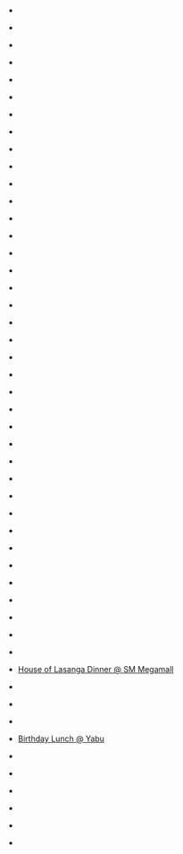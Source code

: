 
- [](/2021/04/1382290950483976200/)

- [](/2019/09/b3bdhszbmsx/)

- [](/2019/08/b1aobnmhuoj/)

- [](/2019/06/by5cplxh-ud/)

- [](/2019/06/by3w0qthrs6/)

- [](/2017/12/bdsoclkatzo/)

- [](/2017/05/bueaxt2go1q/)

- [](/2017/04/btbrggbgvl3/)

- [](/2017/03/bsm2gl3gmzs/)

- [](/2017/01/bpr1fnzl0gx/)

- [](/2016/12/bnt5sowhlfc/)

- [](/2016/08/bixocq-bnvu/)

- [](/2016/07/biel39sbtn0/)

- [](/2016/06/bgyo0mdsoom/)

- [](/2016/05/bfvesrusonn/)

- [](/2016/04/bezrmsgmojw/)

- [](/2015/11/wcpsasop_/)

- [](/2015/10/9ereb_sokb/)

- [](/2015/10/9tsj0nmogy/)

- [](/2015/08/6cpxvqmolj/)

- [](/2015/08/6qenvymod0/)

- [](/2015/08/6ksjuxsojw/)

- [](/2015/08/6jre4mmocc/)

- [](/2015/08/6hjxj2mob7/)

- [](/2015/08/6evindsom5/)

- [](/2015/08/6cwykhmohh/)

- [](/2015/08/6aatuasoep/)

- [](/2015/08/54olt8moa5/)

- [](/2015/08/51lrwosooe/)

- [](/2015/07/5zxdowmob8/)

- [](/2015/07/5wwd9qmoip/)

- [](/2015/06/10153858851158912-0/)

- [](/2015/03/10153626396963912-1/)

- [](/2015/03/10153626396963912-0/)

- [](/2015/03/10153622376518912-1/)

- [](/2015/03/0bq296sooj/)

- [](/2014/12/550183498016116737/)

- [](/2014/11/10153366155803912-1/)

- [House of Lasanga Dinner @ SM Megamall](/2014/11/hol/)

- [](/2014/09/10153201096428912-0/)

- [](/2014/08/10153175253238912-0/)

- [](/2014/08/10153162331893912-0/)

- [Birthday Lunch @ Yabu](/2014/08/birthday-lunch-yabu/)

- [](/2014/04/10152884633143912-0/)

- [](/2014/03/10152849155728912-0/)

- [](/2013/09/375648624014667776/)

- [](/2013/05/10152232371663912-0/)

- [](/2012/10/262572221480960000/)

- [](/2011/07/10150246700923912/)
